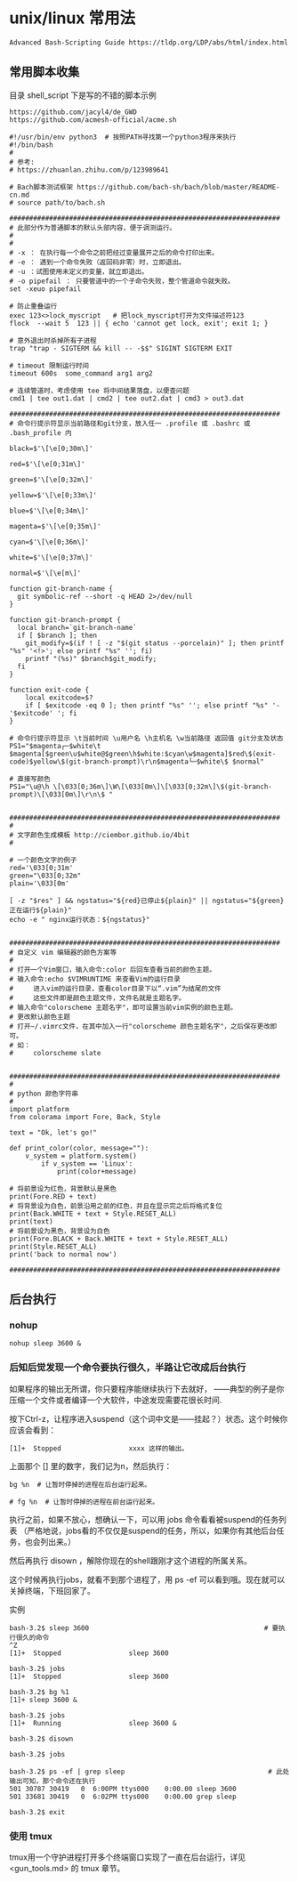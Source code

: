 # unix/linux 常用法

    Advanced Bash-Scripting Guide https://tldp.org/LDP/abs/html/index.html

## 常用脚本收集

目录 shell_script 下是写的不错的脚本示例

    https://github.com/jacyl4/de_GWD
    https://github.com/acmesh-official/acme.sh

```shell
#!/usr/bin/env python3  # 按照PATH寻找第一个python3程序来执行
#!/bin/bash
#
# 参考:
# https://zhuanlan.zhihu.com/p/123989641

# Bach脚本测试框架 https://github.com/bach-sh/bach/blob/master/README-cn.md
# source path/to/bach.sh

####################################################################
# 此部分作为普通脚本的默认头部内容，便于调测运行。
#
#
# -x ： 在执行每一个命令之前把经过变量展开之后的命令打印出来。
# -e ： 遇到一个命令失败（返回码非零）时，立即退出。
# -u ：试图使用未定义的变量，就立即退出。
# -o pipefail ： 只要管道中的一个子命令失败，整个管道命令就失败。
set -xeuo pipefail

# 防止重叠运行
exec 123<>lock_myscript   # 把lock_myscript打开为文件描述符123
flock  --wait 5  123 || { echo 'cannot get lock, exit'; exit 1; }

# 意外退出时杀掉所有子进程
trap "trap - SIGTERM && kill -- -$$" SIGINT SIGTERM EXIT

# timeout 限制运行时间
timeout 600s  some_command arg1 arg2

# 连续管道时，考虑使用 tee 将中间结果落盘，以便查问题
cmd1 | tee out1.dat | cmd2 | tee out2.dat | cmd3 > out3.dat

####################################################################
# 命令行提示符显示当前路径和git分支，放入任一 .profile 或 .bashrc 或 .bash_profile 内

black=$'\[\e[0;30m\]'

red=$'\[\e[0;31m\]'

green=$'\[\e[0;32m\]'

yellow=$'\[\e[0;33m\]'

blue=$'\[\e[0;34m\]'

magenta=$'\[\e[0;35m\]'

cyan=$'\[\e[0;36m\]'

white=$'\[\e[0;37m\]'

normal=$'\[\e[m\]'

function git-branch-name {
  git symbolic-ref --short -q HEAD 2>/dev/null
}

function git-branch-prompt {
  local branch=`git-branch-name`
  if [ $branch ]; then
    git_modify=$(if ! [ -z "$(git status --porcelain)" ]; then printf "%s" '<!>'; else printf "%s" ''; fi)
    printf "(%s)" $branch$git_modify;
  fi
}

function exit-code {
    local exitcode=$?
    if [ $exitcode -eq 0 ]; then printf "%s" ''; else printf "%s" '-'$exitcode' '; fi
}

# 命令行提示符显示 \t当前时间 \u用户名 \h主机名 \w当前路径 返回值 git分支及状态
PS1="$magenta┌─$white\t $magenta[$green\u$white@$green\h$white:$cyan\w$magenta]$red\$(exit-code)$yellow\$(git-branch-prompt)\r\n$magenta└─$white\$ $normal"

# 直接写颜色
PS1="\u@\h \[\033[0;36m\]\W\[\033[0m\]\[\033[0;32m\]\$(git-branch-prompt)\[\033[0m\]\r\n\$ "


####################################################################
#
# 文字颜色生成模板 http://ciembor.github.io/4bit
#

# 一个颜色文字的例子
red='\033[0;31m'
green="\033[0;32m"
plain='\033[0m'

[ -z "$res" ] && ngstatus="${red}已停止${plain}" || ngstatus="${green}正在运行${plain}"
echo -e " nginx运行状态：${ngstatus}"


####################################################################
# 自定义 vim 编辑器的颜色方案等
#
# 打开一个Vim窗口，输入命令:color 后回车查看当前的颜色主题。
# 输入命令:echo $VIMRUNTIME 来查看Vim的运行目录
#     进入vim的运行目录，查看color目录下以“.vim”为结尾的文件
#     这些文件即是颜色主题文件，文件名就是主题名字。
# 输入命令"colorscheme 主题名字"，即可设置当前vim实例的颜色主题。
# 更改默认颜色主题
# 打开~/.vimrc文件，在其中加入一行"colorscheme 颜色主题名字"，之后保存更改即可。
# 如：
#     colorscheme slate


####################################################################
#
# python 颜色字符串
#
import platform
from colorama import Fore, Back, Style

text = "Ok, let's go!"

def print_color(color, message=""):
    v_system = platform.system()
        if v_system == 'Linux':
            print(color+message)

# 将前景设为红色，背景默认是黑色
print(Fore.RED + text)
# 将背景设为白色，前景沿用之前的红色，并且在显示完之后将格式复位
print(Back.WHITE + text + Style.RESET_ALL)
print(text)
# 将前景设为黑色，背景设为白色
print(Fore.BLACK + Back.WHITE + text + Style.RESET_ALL)
print(Style.RESET_ALL)
print('back to normal now')

####################################################################

```

## 后台执行

### nohup

    nohup sleep 3600 &

### 后知后觉发现一个命令要执行很久，半路让它改成后台执行

如果程序的输出无所谓，你只要程序能继续执行下去就好，
——典型的例子是你压缩一个文件或者编译一个大软件，中途发现需要花很长时间.

按下Ctrl-z，让程序进入suspend（这个词中文是——挂起？）状态。这个时候你应该会看到：

    [1]+  Stopped                 xxxx 这样的输出。

上面那个 [] 里的数字，我们记为n，然后执行：

    bg %n  # 让暂时停掉的进程在后台运行起来。

    # fg %n  # 让暂时停掉的进程在前台运行起来。

执行之前，如果不放心，想确认一下，可以用 jobs 命令看看被suspend的任务列表
（严格地说，jobs看的不仅仅是suspend的任务，所以，如果你有其他后台任务，也会列出来。）

然后再执行 disown ，解除你现在的shell跟刚才这个进程的所属关系。

这个时候再执行jobs，就看不到那个进程了，用 ps -ef 可以看到哦。现在就可以关掉终端，下班回家了。

实例

    bash-3.2$ sleep 3600                                            # 要执行很久的命令
    ^Z
    [1]+  Stopped                 sleep 3600

    bash-3.2$ jobs
    [1]+  Stopped                 sleep 3600

    bash-3.2$ bg %1
    [1]+ sleep 3600 &

    bash-3.2$ jobs
    [1]+  Running                 sleep 3600 &

    bash-3.2$ disown

    bash-3.2$ jobs

    bash-3.2$ ps -ef | grep sleep                                    # 此处输出可知，那个命令还在执行
    501 30787 30419   0  6:00PM ttys000    0:00.00 sleep 3600
    501 33681 30419   0  6:02PM ttys000    0:00.00 grep sleep

    bash-3.2$ exit

### 使用 tmux

tmux用一个守护进程打开多个终端窗口实现了一直在后台运行，详见 <gun_tools.md> 的 tmux 章节。

